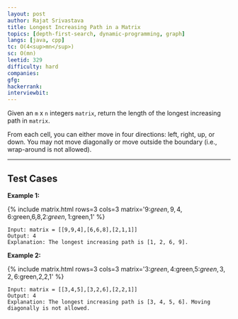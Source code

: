 ```yaml
---
layout: post
author: Rajat Srivastava
title: Longest Increasing Path in a Matrix
topics: [depth-first-search, dynamic-programming, graph]
langs: [java, cpp]
tc: O(4<sup>mn</sup>)
sc: O(mn)
leetid: 329
difficulty: hard
companies: 
gfg: 
hackerrank: 
interviewbit: 
---
```


Given an `m` x `n` integers `matrix`, return the length of the longest increasing path in `matrix`.

From each cell, you can either move in four directions: left, right, up, or down. 
You may not move diagonally or move outside the boundary (i.e., wrap-around is not allowed).

---

## Test Cases

**Example 1:**

{% include matrix.html rows=3 cols=3 matrix='9:$green,9,4,6:$green,6,8,2:$green,1:$green,1' %}
```
Input: matrix = [[9,9,4],[6,6,8],[2,1,1]]
Output: 4
Explanation: The longest increasing path is [1, 2, 6, 9].
```

**Example 2:**

{% include matrix.html rows=3 cols=3 matrix='3:$green,4:$green,5:$green,3,2,6:$green,2,2,1' %}
```
Input: matrix = [[3,4,5],[3,2,6],[2,2,1]]
Output: 4
Explanation: The longest increasing path is [3, 4, 5, 6]. Moving diagonally is not allowed.
```